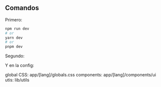 ## Comandos

Primero:

```bash
npm run dev
# or
yarn dev
# or
pnpm dev
```

Segundo:

Y en la config:

global CSS: app/[lang]/globals.css
components: app/[lang]/components/ui
utis: lib/utils